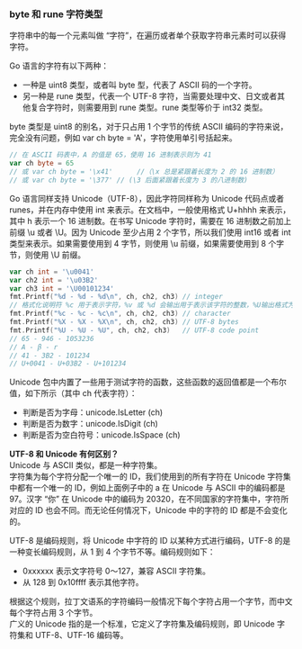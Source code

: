 
### byte 和 rune 字符类型  
字符串中的每一个元素叫做 “字符”，在遍历或者单个获取字符串元素时可以获得字符。

Go 语言的字符有以下两种：
- 一种是 uint8 类型，或者叫 byte 型，代表了 ASCII 码的一个字符。
- 另一种是 rune 类型，代表一个 UTF-8 字符，当需要处理中文、日文或者其他复合字符时，则需要用到 rune 类型。rune 类型等价于 int32 类型。

byte 类型是 uint8 的别名，对于只占用 1 个字节的传统 ASCII 编码的字符来说，完全没有问题，例如 var ch byte = 'A'，字符使用单引号括起来。
```go
// 在 ASCII 码表中，A 的值是 65，使用 16 进制表示则为 41
var ch byte = 65 
// 或 var ch byte = '\x41'      //（\x 总是紧跟着长度为 2 的 16 进制数）
// 或 var ch byte = '\377' // (\3 后面紧跟着长度为 3 的八进制数)
```

Go 语言同样支持 Unicode（UTF-8），因此字符同样称为 Unicode 代码点或者 runes，并在内存中使用 int 来表示。在文档中，一般使用格式 U+hhhh 来表示，其中 h 表示一个 16 进制数。在书写 Unicode 字符时，需要在 16 进制数之前加上前缀 \u 或者 \U。因为 Unicode 至少占用 2 个字节，所以我们使用 int16 或者 int 类型来表示。如果需要使用到 4 字节，则使用 \u 前缀，如果需要使用到 8 个字节，则使用 \U 前缀。
```go
var ch int = '\u0041'
var ch2 int = '\u03B2'
var ch3 int = '\U00101234'
fmt.Printf("%d - %d - %d\n", ch, ch2, ch3) // integer
// 格式化说明符 %c 用于表示字符，%v 或 %d 会输出用于表示该字符的整数，%U输出格式为 U+hhhh 的字符串
fmt.Printf("%c - %c - %c\n", ch, ch2, ch3) // character
fmt.Printf("%X - %X - %X\n", ch, ch2, ch3) // UTF-8 bytes
fmt.Printf("%U - %U - %U", ch, ch2, ch3)   // UTF-8 code point
// 65 - 946 - 1053236
// A - β - r
// 41 - 3B2 - 101234
// U+0041 - U+03B2 - U+101234
```

Unicode 包中内置了一些用于测试字符的函数，这些函数的返回值都是一个布尔值，如下所示（其中 ch 代表字符）：
- 判断是否为字母：unicode.IsLetter (ch)
- 判断是否为数字：unicode.IsDigit (ch)
- 判断是否为空白符号：unicode.IsSpace (ch)

**UTF-8 和 Unicode 有何区别？**  
Unicode 与 ASCII 类似，都是一种字符集。  
字符集为每个字符分配一个唯一的 ID，我们使用到的所有字符在 Unicode 字符集中都有一个唯一的 ID，例如上面例子中的 a 在 Unicode 与 ASCII 中的编码都是 97。汉字 “你” 在 Unicode 中的编码为 20320，在不同国家的字符集中，字符所对应的 ID 也会不同。而无论任何情况下，Unicode 中的字符的 ID 都是不会变化的。

UTF-8 是编码规则，将 Unicode 中字符的 ID 以某种方式进行编码，UTF-8 的是一种变长编码规则，从 1 到 4 个字节不等。编码规则如下：
- 0xxxxxx 表示文字符号 0～127，兼容 ASCII 字符集。
- 从 128 到 0x10ffff 表示其他字符。

根据这个规则，拉丁文语系的字符编码一般情况下每个字符占用一个字节，而中文每个字符占用 3 个字节。  
广义的 Unicode 指的是一个标准，它定义了字符集及编码规则，即 Unicode 字符集和 UTF-8、UTF-16 编码等。  

